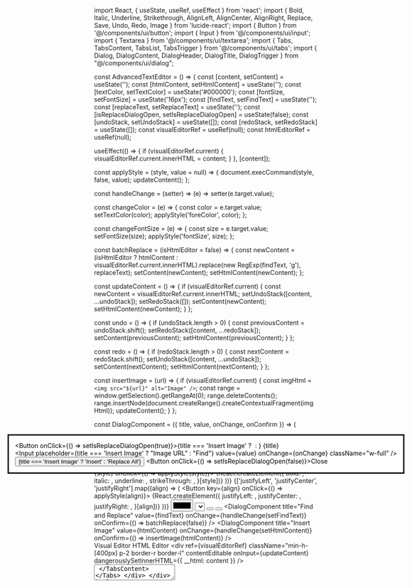 import React, { useState, useRef, useEffect } from 'react';
import { Bold, Italic, Underline, Strikethrough, AlignLeft, AlignCenter, AlignRight, Replace, Save, Undo, Redo, Image } from 'lucide-react';
import { Button } from '@/components/ui/button';
import { Input } from '@/components/ui/input';
import { Textarea } from '@/components/ui/textarea';
import { Tabs, TabsContent, TabsList, TabsTrigger } from '@/components/ui/tabs';
import { Dialog, DialogContent, DialogHeader, DialogTitle, DialogTrigger } from "@/components/ui/dialog";

const AdvancedTextEditor = () => {
  const [content, setContent] = useState('');
  const [htmlContent, setHtmlContent] = useState('');
  const [textColor, setTextColor] = useState('#000000');
  const [fontSize, setFontSize] = useState('16px');
  const [findText, setFindText] = useState('');
  const [replaceText, setReplaceText] = useState('');
  const [isReplaceDialogOpen, setIsReplaceDialogOpen] = useState(false);
  const [undoStack, setUndoStack] = useState([]);
  const [redoStack, setRedoStack] = useState([]);
  const visualEditorRef = useRef(null);
  const htmlEditorRef = useRef(null);

  useEffect(() => {
    if (visualEditorRef.current) {
      visualEditorRef.current.innerHTML = content;
    }
  }, [content]);

  const applyStyle = (style, value = null) => {
    document.execCommand(style, false, value);
    updateContent();
  };

  const handleChange = (setter) => (e) => setter(e.target.value);

  const changeColor = (e) => {
    const color = e.target.value;
    setTextColor(color);
    applyStyle('foreColor', color);
  };

  const changeFontSize = (e) => {
    const size = e.target.value;
    setFontSize(size);
    applyStyle('fontSize', size);
  };

  const batchReplace = (isHtmlEditor = false) => {
    const newContent = (isHtmlEditor ? htmlContent : visualEditorRef.current.innerHTML).replace(new RegExp(findText, 'g'), replaceText);
    setContent(newContent);
    setHtmlContent(newContent);
  };

  const updateContent = () => {
    if (visualEditorRef.current) {
      const newContent = visualEditorRef.current.innerHTML;
      setUndoStack([content, ...undoStack]);
      setRedoStack([]);
      setContent(newContent);
      setHtmlContent(newContent);
    }
  };

  const undo = () => {
    if (undoStack.length > 0) {
      const previousContent = undoStack.shift();
      setRedoStack([content, ...redoStack]);
      setContent(previousContent);
      setHtmlContent(previousContent);
    }
  };

  const redo = () => {
    if (redoStack.length > 0) {
      const nextContent = redoStack.shift();
      setUndoStack([content, ...undoStack]);
      setContent(nextContent);
      setHtmlContent(nextContent);
    }
  };

  const insertImage = (url) => {
    if (visualEditorRef.current) {
      const imgHtml = `<img src="${url}" alt="Image" />`;
      const range = window.getSelection().getRangeAt(0);
      range.deleteContents();
      range.insertNode(document.createRange().createContextualFragment(imgHtml));
      updateContent();
    }
  };

  const DialogComponent = ({ title, value, onChange, onConfirm }) => (
    <Dialog open={isReplaceDialogOpen} onOpenChange={setIsReplaceDialogOpen}>
      <DialogTrigger asChild>
        <Button onClick={() => setIsReplaceDialogOpen(true)}>{title === 'Insert Image' ? <Image size={16} /> : <Replace size={16} />}</Button>
      </DialogTrigger>
      <DialogContent>
        <DialogHeader>
          <DialogTitle>{title}</DialogTitle>
        </DialogHeader>
        <div className="grid gap-4 py-4">
          <Input
            placeholder={title === 'Insert Image' ? "Image URL" : "Find"}
            value={value}
            onChange={onChange}
            className="w-full"
          />
        </div>
        <Button onClick={onConfirm}>{title === 'Insert Image' ? 'Insert' : 'Replace All'}</Button>
        <Button onClick={() => setIsReplaceDialogOpen(false)}>Close</Button>
      </DialogContent>
    </Dialog>
  );

  return (
    <div className="w-full max-w-4xl mx-auto h-screen flex flex-col">
      <div className="bg-gray-100 p-4 border-b">
        <div className="flex flex-wrap gap-2">
          {['bold', 'italic', 'underline', 'strikeThrough'].map((style) => (
            <Button key={style} onClick={() => applyStyle(style)}>
              {React.createElement({
                bold: <Bold size={16} />,
                italic: <Italic size={16} />,
                underline: <Underline size={16} />,
                strikeThrough: <Strikethrough size={16} />,
              }[style])}
            </Button>
          ))}
          {['justifyLeft', 'justifyCenter', 'justifyRight'].map((align) => (
            <Button key={align} onClick={() => applyStyle(align)}>
              {React.createElement({
                justifyLeft: <AlignLeft size={16} />,
                justifyCenter: <AlignCenter size={16} />,
                justifyRight: <AlignRight size={16} />,
              }[align])}
            </Button>
          ))}
          <Input
            type="color"
            value={textColor}
            onChange={changeColor}
            className="w-10 h-10 p-1 rounded"
          />
          <select value={fontSize} onChange={changeFontSize} className="border rounded p-2">
            {[8, 10, 12, 14, 16, 18, 20, 24, 28, 32, 48, 64].map(size => (
              <option key={size} value={`${size}px`}>{size}px</option>
            ))}
          </select>
          <Button onClick={undo}><Undo size={16} /></Button>
          <Button onClick={redo}><Redo size={16} /></Button>
          <DialogComponent
            title="Find and Replace"
            value={findText}
            onChange={handleChange(setFindText)}
            onConfirm={() => batchReplace(false)}
          />
          <DialogComponent
            title="Insert Image"
            value={htmlContent}
            onChange={handleChange(setHtmlContent)}
            onConfirm={() => insertImage(htmlContent)}
          />
        </div>
      </div>
      <div className="flex-grow overflow-auto">
        <Tabs defaultValue="visual">
          <TabsList className="grid w-full grid-cols-2">
            <TabsTrigger value="visual">Visual Editor</TabsTrigger>
            <TabsTrigger value="html">HTML Editor</TabsTrigger>
          </TabsList>
          <TabsContent value="visual">
            <div
              ref={visualEditorRef}
              className="min-h-[400px] p-2 border-r border-l"
              contentEditable
              onInput={updateContent}
              dangerouslySetInnerHTML={{ __html: content }}
            />
          </TabsContent>
          <TabsContent value="html">
            <Textarea
              ref={htmlEditorRef}
              value={htmlContent}
              onChange={handleChange(setHtmlContent)}
              className="min-h-[400px] font-mono w-full resize-none"
            />
          </TabsContent>
        </Tabs>
      </div>
    </div>
  );
};

export default AdvancedTextEditor;
